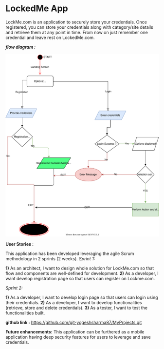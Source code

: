 # LockedMe App
LockMe.com is an application to securely store your credentials. Once registered, you can 
store your credentials along with category/site details and retrieve them at any point in time.
From now on just remember one credential and leave rest on LockedMe.com.  



**_flow diagram :_**

![](LockMe.svg)

**User Stories :**

This application has been developed leveraging the agile Scrum methodology in 2 sprints (2 weeks).
_Sprint 1:_

**1)** As an architect, I want to design whole solution for LockMe.com so that flow and 
components are well-defined for development.
**2)** As a developer, I want develop registration page so that users can register on Lockme.com.

_Sprint 2:_

**1)** As a developer, I want to develop login page so that users can login using their credentials.
**2)** As a developer, I want to develop functionalities (retrieve, store and delete credentials).
**3)** As a tester, I want to test the functionalities built.

**github link :** 
https://github.com/git-yogeshsharma87/MyProjects.git

**Future enhancements:**
This application can be furthered as a mobile application having deep security features for users to leverage 
and save credentials.
